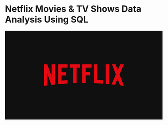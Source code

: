 # Netflix Movies & TV Shows Data Analysis Using SQL
![Netflix Logo](https://github.com/NandhuKrisz/netflix_sql_project/blob/main/netflix_logo.jpg)

